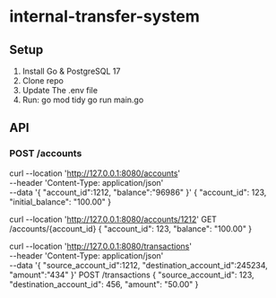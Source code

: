 # internal-transfer-system

## Setup

1. Install Go & PostgreSQL 17
2. Clone repo
4. Update The .env file
5. Run:
go mod tidy
go run main.go

## API

### POST /accounts
curl --location 'http://127.0.0.1:8080/accounts' \
--header 'Content-Type: application/json' \
--data '{
    "account_id":1212,
    "balance":"96986"
}'
{ "account_id": 123, "initial_balance": "100.00" }

curl --location 'http://127.0.0.1:8080/accounts/1212'
GET /accounts/{account_id}
{ "account_id": 123, "balance": "100.00" }


curl --location 'http://127.0.0.1:8080/transactions' \
--header 'Content-Type: application/json' \
--data '{
    "source_account_id":1212,
    "destination_account_id":245234,
    "amount":"434"
}'
POST /transactions
{
  "source_account_id": 123,
  "destination_account_id": 456,
  "amount": "50.00"
}
